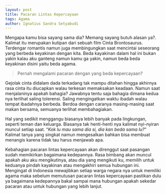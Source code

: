 ```yaml
---
layout: post
title: Pacaran Lintas Kepercayaan
tags: Agama
author: Ignatius Sandra Setyabudi
---
```

Mengapa kamu bisa sayang sama dia? Memang sayang butuh alasan ya?.
Kalimat itu merupakan kutipan dari sebuah film Cinta Brontosaurus. 
Terdengar romantis namun juga membingungkan saat mencintai seseorang yang berbeda keyakinan dengan kita.
Beda kayakinan dalam hal ini bukan yakin kalau aku ganteng namun kamu ga yakin,
namun beda beda keyakinan disini yaitu beda agama. 

> Pernah mengalami pacaran dengan yang beda kepercayaan?

Gejolak cinta didalam dada terkadang tak mampu ditahan 
hingga akhirnya rasa cinta itu diucapkan walau terkesan memaksakan keadaan. 
Namun saat menjalaninya apakah bahagia? 
Jawabnya tentu saja bahagia dimana kedua nya terlihat saling tolerensi. 
Saling mengingatkan waktu ibadah walau tempat ibadahnya berbeda.
Berdoa dengan caranya masing-masing saat makan bersama, semuanya terlihat membahagiakan. 

Hal yang sedikit menggangu biasanya lebih banyak pada lingkungan,
seperti teman dan keluarga. Biasanya tak 
henti-henti nya kalimat nyi-nyiran muncul setiap saat.
“_Kok lu mau sama dia si, dia kan beda sama lu?_” 
Kalimat tanya yang singkat namun mengesalkan bahkan bisa 
membuat menangis karena tidak tau harus menjawab apa.

Kebahagian pacaran lintas kepercayaan akan
direnggut saat pasangan sudah memikirkan bagaimana kedepannya.
Rasa bimbang akan muncul apakah aku aku mengikutinya, 
atau dia yang mengikuti ku, memilih untuk keduanya 
pindah kayakinan atau mengakhiri semua hubungan ini.
Mengingat di Indonesia mewajibkan setiap warga negara
nya untuk memiliki agama maka sebelum memutusan pacaran
lintas kepercayaan pastikan dulu ya bagaimana kedepannya 
bakal sampai mana hubungan apakah sekedar pacaran atau 
untuk hubungan yang lebih lanjut.
